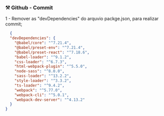 ### ⚒️ Github - Commit

1 - Remover as "devDependencies" do arquvio packge.json, para realizar commit;

```json
  {
  "devDependencies": {
    "@babel/core": "^7.21.4",
    "@babel/preset-env": "^7.21.4",
    "@babel/preset-react": "^7.18.6",
    "babel-loader": "^9.1.2",
    "css-loader": "^6.7.3",
    "html-webpack-plugin": "^5.5.0",
    "node-sass": "^8.0.0",
    "sass-loader": "^13.2.2",
    "style-loader": "^3.3.2",
    "ts-loader": "^9.4.2",
    "webpack": "^5.77.0",
    "webpack-cli": "^5.0.1",
    "webpack-dev-server": "^4.13.2"
  }
}
```

